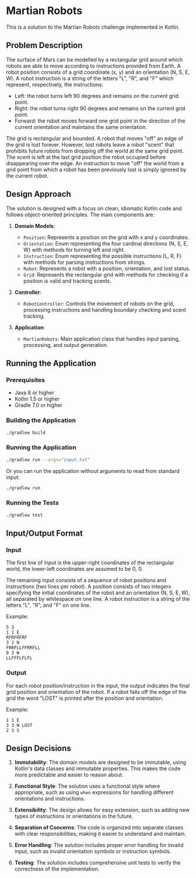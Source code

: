 # Martian Robots

This is a solution to the Martian Robots challenge implemented in Kotlin.

## Problem Description

The surface of Mars can be modelled by a rectangular grid around which robots are able to move according to instructions provided from Earth. A robot position consists of a grid coordinate (x, y) and an orientation (N, S, E, W). A robot instruction is a string of the letters "L", "R", and "F" which represent, respectively, the instructions:

- Left: the robot turns left 90 degrees and remains on the current grid point.
- Right: the robot turns right 90 degrees and remains on the current grid point.
- Forward: the robot moves forward one grid point in the direction of the current orientation and maintains the same orientation.

The grid is rectangular and bounded. A robot that moves "off" an edge of the grid is lost forever. However, lost robots leave a robot "scent" that prohibits future robots from dropping off the world at the same grid point. The scent is left at the last grid position the robot occupied before disappearing over the edge. An instruction to move "off" the world from a grid point from which a robot has been previously lost is simply ignored by the current robot.

## Design Approach

The solution is designed with a focus on clean, idiomatic Kotlin code and follows object-oriented principles. The main components are:

1. **Domain Models**:
   - `Position`: Represents a position on the grid with x and y coordinates.
   - `Orientation`: Enum representing the four cardinal directions (N, S, E, W) with methods for turning left and right.
   - `Instruction`: Enum representing the possible instructions (L, R, F) with methods for parsing instructions from strings.
   - `Robot`: Represents a robot with a position, orientation, and lost status.
   - `Grid`: Represents the rectangular grid with methods for checking if a position is valid and tracking scents.

2. **Controller**:
   - `RobotController`: Controls the movement of robots on the grid, processing instructions and handling boundary checking and scent tracking.

3. **Application**:
   - `MartianRobots`: Main application class that handles input parsing, processing, and output generation.

## Running the Application

### Prerequisites

- Java 8 or higher
- Kotlin 1.5 or higher
- Gradle 7.0 or higher

### Building the Application

```bash
./gradlew build
```

### Running the Application

```bash
./gradlew run --args="input.txt"
```

Or you can run the application without arguments to read from standard input:

```bash
./gradlew run
```

### Running the Tests

```bash
./gradlew test
```

## Input/Output Format

### Input

The first line of input is the upper-right coordinates of the rectangular world, the lower-left coordinates are assumed to be 0, 0.

The remaining input consists of a sequence of robot positions and instructions (two lines per robot). A position consists of two integers specifying the initial coordinates of the robot and an orientation (N, S, E, W), all separated by whitespace on one line. A robot instruction is a string of the letters "L", "R", and "F" on one line.

Example:
```
5 3
1 1 E
RFRFRFRF
3 2 N
FRRFLLFFRRFLL
0 3 W
LLFFFLFLFL
```

### Output

For each robot position/instruction in the input, the output indicates the final grid position and orientation of the robot. If a robot falls off the edge of the grid the word "LOST" is printed after the position and orientation.

Example:
```
1 1 E
3 3 N LOST
2 3 S
```

## Design Decisions

1. **Immutability**: The domain models are designed to be immutable, using Kotlin's data classes and immutable properties. This makes the code more predictable and easier to reason about.

2. **Functional Style**: The solution uses a functional style where appropriate, such as using `when` expressions for handling different orientations and instructions.

3. **Extensibility**: The design allows for easy extension, such as adding new types of instructions or orientations in the future.

4. **Separation of Concerns**: The code is organized into separate classes with clear responsibilities, making it easier to understand and maintain.

5. **Error Handling**: The solution includes proper error handling for invalid input, such as invalid orientation symbols or instruction symbols.

6. **Testing**: The solution includes comprehensive unit tests to verify the correctness of the implementation.